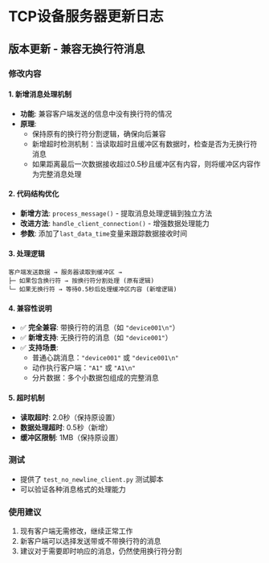 # TCP设备服务器更新日志

## 版本更新 - 兼容无换行符消息

### 修改内容

#### 1. 新增消息处理机制
- **功能**: 兼容客户端发送的信息中没有换行符的情况
- **原理**: 
  - 保持原有的换行符分割逻辑，确保向后兼容
  - 新增超时检测机制：当读取超时且缓冲区有数据时，检查是否为无换行符消息
  - 如果距离最后一次数据接收超过0.5秒且缓冲区有内容，则将缓冲区内容作为完整消息处理

#### 2. 代码结构优化
- **新增方法**: `process_message()` - 提取消息处理逻辑到独立方法
- **改进方法**: `handle_client_connection()` - 增强数据处理能力
- **参数**: 添加了`last_data_time`变量来跟踪数据接收时间

#### 3. 处理逻辑
```
客户端发送数据 → 服务器读取到缓冲区 → 
├─ 如果包含换行符 → 按换行符分割处理 (原有逻辑)
└─ 如果无换行符 → 等待0.5秒后处理缓冲区内容 (新增逻辑)
```

#### 4. 兼容性说明
- ✅ **完全兼容**: 带换行符的消息（如 `"device001\n"`）
- ✅ **新增支持**: 无换行符的消息（如 `"device001"`）
- ✅ **支持场景**: 
  - 普通心跳消息：`"device001"` 或 `"device001\n"`
  - 动作执行客户端：`"A1"` 或 `"A1\n"`
  - 分片数据：多个小数据包组成的完整消息

#### 5. 超时机制
- **读取超时**: 2.0秒（保持原设置）
- **数据处理超时**: 0.5秒（新增）
- **缓冲区限制**: 1MB（保持原设置）

### 测试
- 提供了 `test_no_newline_client.py` 测试脚本
- 可以验证各种消息格式的处理能力

### 使用建议
1. 现有客户端无需修改，继续正常工作
2. 新客户端可以选择发送带或不带换行符的消息
3. 建议对于需要即时响应的消息，仍然使用换行符分割 